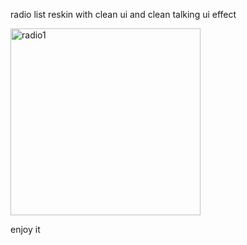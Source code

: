 radio list reskin with clean ui and clean talking ui effect 

<img width="304" height="299" alt="radio1" src="https://github.com/user-attachments/assets/37648c07-0a02-460c-906b-98238de69f5c" />


enjoy it
